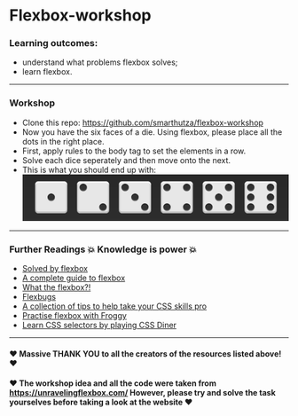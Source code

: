 # Flexbox-workshop

### Learning outcomes:
- understand what problems flexbox solves;
- learn flexbox.

---

### Workshop
- Clone this repo: https://github.com/smarthutza/flexbox-workshop
- Now you have the six faces of a die. Using flexbox, please place all the dots in the right place. 
- First, apply rules to the body tag to set the elements in a row.
- Solve each dice seperately and then move onto the next.
- This is what you should end up with: ![Die Faces](faces.PNG)

---

### Further Readings :boom: Knowledge is power :boom:
- [Solved by flexbox ](https://philipwalton.github.io/solved-by-flexbox/)
- [A complete guide to flexbox](https://css-tricks.com/snippets/css/a-guide-to-flexbox/)
- [What the flexbox?!](https://flexbox.io/)
- [Flexbugs](https://github.com/philipwalton/flexbugs)
- [A collection of tips to help take your CSS skills pro](https://github.com/AllThingsSmitty/css-protips)
- [Practise flexbox with Froggy](http://flexboxfroggy.com/)
- [Learn CSS selectors by playing CSS Diner](https://flukeout.github.io/)

---

#### :heart:   Massive THANK YOU to all the creators of the resources listed above!   :heart:

#### :heart:  The workshop idea and all the code were taken from https://unravelingflexbox.com/ However, please try and solve the task yourselves before taking a look at the website   :heart:
